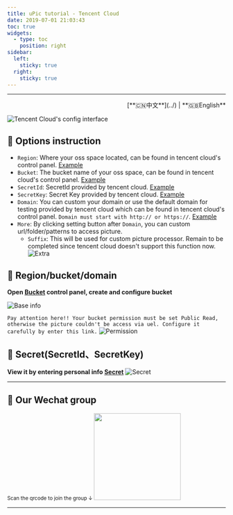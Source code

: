 ```yaml
---
title: uPic tutorial - Tencent Cloud
date: 2019-07-01 21:03:43
toc: true
widgets:
  - type: toc
    position: right
sidebar:
  left:
    sticky: true
  right:
    sticky: true
---
```


<hr><!-- i18n --><div align="right">[**🇨🇳中文**](../)  | **🇬🇧English**</div><!-- i18n -->

![Tencent Cloud's config interface](https://gitee.com/gee1k/oss/raw/master/tutorials/tencent-host.png)

## 📝 Options instruction

- `Region`: Where your oss space located, can be found in tencent cloud's control panel. [Example](#🧰-Region-bucket-domain)
- `Bucket`: The bucket name of your oss space, can be found in tencent cloud's control panel. [Example](#🧰-Region-bucket-domain)
- `SecretId`: SecretId provided by tencent cloud. [Example](#🔑-Secret-SecretId、SecretKey)
- `SecretKey`: Secret Key provided by tencent cloud. [Example](#🔑-Secret-SecretId、SecretKey)
- `Domain`: You can custom your domain or use the default domain for testing provided by tencent cloud which can be found in tencent cloud's control panel. `Domain must start with http:// or https://`. [Example](#🧰-Region-bucket-domain)
- `More`: By clicking setting button after `Domain`, you can custom url/folder/patterns to access picture.
  - `Suffix`: This will be used for custom picture processor. Remain to be completed since tencent cloud doesn't support this function now.
  ![Extra](https://gitee.com/gee1k/oss/raw/master/tutorials/tencent-host-extension.png)

## 🧰 Region/bucket/domain

**Open [Bucket](https://console.cloud.tencent.com/cos5/bucket) control panel, create and configure bucket**

![Base info](https://gitee.com/gee1k/oss/raw/master/tutorials/tencent-info.png)

`Pay attention here!! Your bucket permission must be set Public Read, otherwise the picture couldn't be access via uel. Configure it carefully by enter this link.`
![Permission](https://gitee.com/gee1k/oss/raw/master/tutorials/tencent-info-2.png)

## 🔑 Secret(SecretId、SecretKey)

**View it by entering personal info [Secret](https://console.cloud.tencent.com/cam/capi)**
![Secret](https://gitee.com/gee1k/oss/raw/master/tutorials/tencent-ak.png)

<hr>

## 💌 Our Wechat group
  <small>Scan the qrcode to join the group ↓ </small>
	<img src="https://cdn.jsdelivr.net/gh/gee1k/oss@master/personal/geee1k.JPG" height="200" style="height:200px">

<hr>

